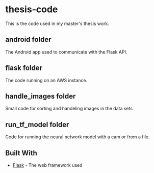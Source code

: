 # thesis-code
This is the code used in my master's thesis work. 
## android folder
The Android app used to communicate with the Flask API.
## flask folder 
The code running on an AWS instance.
## handle_images folder
Small code for sorting and handeling images in the data sets 
## run_tf_model folder 
Code for running the neural network model with a cam or from a file. 

## Built With
* [Flask](http://www.flask.pocoo.org/) - The web framework used
